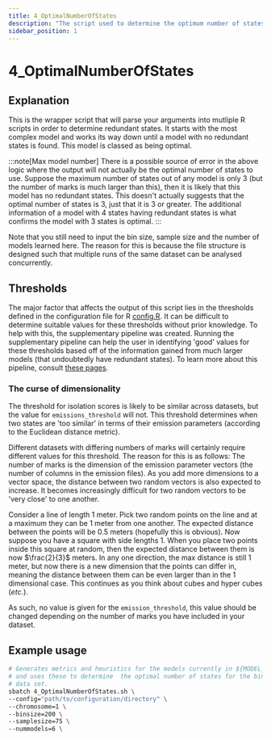 ```yaml
---
title: 4_OptimalNumberOfStates
description: "The script used to determine the optimum number of states."
sidebar_position: 1
---
```


# 4_OptimalNumberOfStates

## Explanation

This is the wrapper script that will parse your arguments into mutliple R 
scripts in order to determine redundant states. It starts with the most 
complex model and works its way down until a model with no redundant states is 
found. This model is classed as being optimal.

:::note[Max model number]
There is a possible source of error in the above logic where the output will 
not actually be the optimal number of states to use. Suppose the maximum 
number of states out of any model is only 3 (but the number of marks is much 
larger than this), then it is likely that this model has no redundant states. 
This doesn't actually suggests that the optimal number of states is 3, just 
that it is 3 or greater. The additional information of a model with 4 states 
having redundant states is what confirms the model with 3 states is optimal.
:::

Note that you still need to input the bin size, sample size and the number of 
models learned here. The reason for this is because the file structure is 
designed such that multiple runs of the same dataset can be analysed concurrently.

## Thresholds

The major factor that affects the output of this script lies in the thresholds 
defined in the configuration file for R 
[config.R](/ChromOptimise/Configuration-Files-Setup.md#configr). It can be
difficult to determine suitable values for these thresholds without prior
knowledge. To help with this, the supplementary pipeline was created. Running
the supplementary pipeline can help the user in identifying 'good' values for
these thresholds based off of the information gained from much larger models
(that undoubtedly have redundant states). To learn more about this pipeline,
consult [these
pages](/category/supplementary-pipeline---usage-and-explanation).

### The curse of dimensionality

The threshold for isolation scores is likely to be similar across datasets, but
the value for `emissions_threshold` will not. This threshold determines when
two states are 'too similar' in terms of their emission parameters (according
to the Euclidean distance metric).

Different datasets with differing numbers of marks will certainly require
different values for this threshold. The reason for this is as follows: The
number of marks is the dimension of the emission parameter vectors (the number
of columns in the emission files). As you add more dimensions to a vector
space, the distance between two random vectors is also expected to increase. It
becomes increasingly difficult for two random vectors to be 'very close' to one
another.

Consider a line of length 1 meter. Pick two random points on the line and at a
maximum they can be 1 meter from one another. The expected distance between the
points will be 0.5 meters (hopefully this is obvious). Now suppose you have a
square with side lengths 1. When you place two points inside this square at
random, then the expected distance between them is now $\frac{2}{3}$ meters. In
any one direction, the max distance is still 1 meter, but now there is a new
dimension that the points can differ in, meaning the distance between them can
be even larger than in the 1 dimensional case. This continues as you think
about cubes and hyper cubes (*etc.*).

As such, no value is given for the `emission_threshold`, this value should be
changed depending on the number of marks you have included in your dataset.

## Example usage

```bash
# Generates metrics and heuristics for the models currently in ${MODEL_DIR}
# and uses these to determine  the optimal number of states for the binarized
# data set.
sbatch 4_OptimalNumberOfStates.sh \
--config="path/to/configuration/directory" \
--chromosome=1 \
--binsize=200 \
--samplesize=75 \
--nummodels=6 \
```
